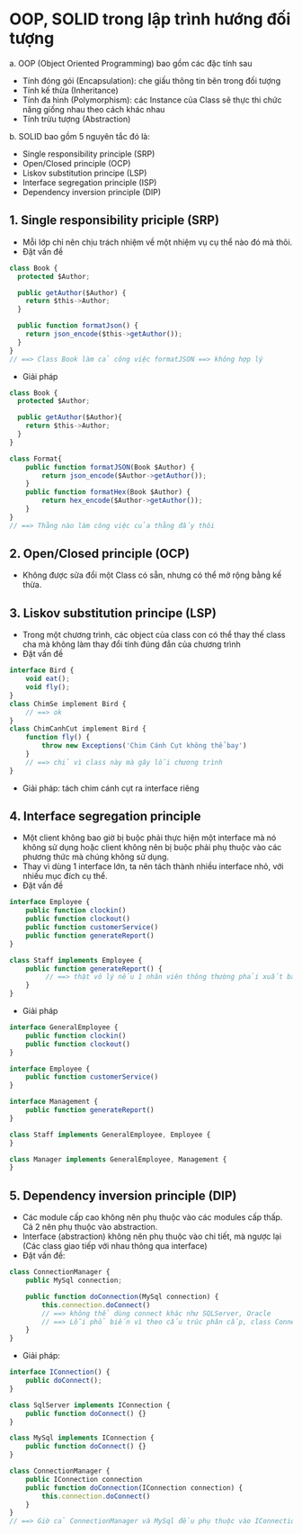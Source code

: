 # OOP, SOLID trong lập trình hướng đối tượng

a. OOP (Object Oriented Programming) bao gồm các đặc tính sau
- Tính đóng gói (Encapsulation): che giấu thông tin bên trong đối tượng
- Tính kế thừa (Inheritance)
- Tính đa hình (Polymorphism): các Instance của Class sẽ thực thi chức năng giống nhau theo cách khác nhau
- Tính trừu tượng (Abstraction)

b. SOLID bao gồm 5 nguyên tắc đó là:
- Single responsibility principle (SRP)
- Open/Closed principle (OCP)
- Liskov substitution principe (LSP)
- Interface segregation principle (ISP)
- Dependency inversion principle (DIP)

## 1. Single responsibility priciple (SRP)
- Mỗi lớp chỉ nên chịu trách nhiệm về một nhiệm vụ cụ thể nào đó mà thôi.
- Đặt vấn đề
```javascript
class Book {
  protected $Author;

  public getAuthor($Author) {
    return $this->Author;
  }

  public function formatJson() {
    return json_encode($this->getAuthor());
  }
}
// ==> Class Book làm cả công việc formatJSON ==> không hợp lý
```
- Giải pháp
```javascript
class Book {
  protected $Author;

  public getAuthor($Author){
    return $this->Author;
  }
}

class Format{
    public function formatJSON(Book $Author) {
        return json_encode($Author->getAuthor());
    }
    public function formatHex(Book $Author) {
        return hex_encode($Author->getAuthor());
    }
}
// ==> Thằng nào làm công việc của thằng đấy thôi
```

## 2. Open/Closed principle (OCP)
- Không được sửa đổi một Class có sẵn, nhưng có thể mở rộng bằng kế thừa.


## 3. Liskov substitution principe (LSP)
- Trong một chương trình, các object của class con có thể thay thế class cha mà không làm thay đổi tính đúng đắn của chương trình
- Đặt vấn đề
```javascript
interface Bird {
    void eat();
    void fly();
}
class ChimSe implement Bird {
    // ==> ok
}
class ChimCanhCut implement Bird {
    function fly() {
        throw new Exceptions('Chim Cánh Cụt không thể bay')
    }
    // ==> chỉ vì class này mà gây lỗi chương trình
}
```
- Giải pháp: tách chim cánh cụt ra interface riêng

## 4. Interface segregation principle
- Một client không bao giờ bị buộc phải thực hiện một interface mà nó không sử dụng hoặc client không nên bị buộc phải phụ thuộc vào các phương thức mà chúng không sử dụng.
- Thay vì dùng 1 interface lớn, ta nên tách thành nhiều interface nhỏ, với nhiều mục đích cụ thể.
- Đặt vấn đề
```javascript
interface Employee {
    public function clockin()
    public function clockout()
    public function customerService()
    public function generateReport()
}

class Staff implements Employee {
    public function generateReport() {
         // ==> thật vô lý nếu 1 nhân viên thông thường phải xuất báo cáo
    }
}
```
- Giải pháp
```javascript
interface GeneralEmployee {
    public function clockin()
    public function clockout()
}

interface Employee {
    public function customerService()
}

interface Management {
    public function generateReport()
}

class Staff implements GeneralEmployee, Employee {
}

class Manager implements GeneralEmployee, Management {
}
```

## 5. Dependency inversion principle (DIP)
- Các module cấp cao không nên phụ thuộc vào các modules cấp thấp. Cả 2 nên phụ thuộc vào abstraction.
- Interface (abstraction) không nên phụ thuộc vào chi tiết, mà ngược lại (Các class giao tiếp với nhau thông qua interface)
- Đặt vấn đề:
```javascript
class ConnectionManager {
    public MySql connection;

    public function doConnection(MySql connection) {
        this.connection.doConnect()
        // ==> không thể dùng connect khác như SQLServer, Oracle
        // ==> Lỗi phổ biến vì theo cấu trúc phân cấp, class ConnectionManager là mô-đun cao hơn và MySQL là mô-đun thấp hơn.
    }
}
```

- Giải pháp:
```javascript
interface IConnection() {
    public doConnect();
}

class SqlServer implements IConnection {
    public function doConnect() {}
}

class MySql implements IConnection {
    public function doConnect() {}
}

class ConnectionManager {
    public IConnection connection
    public function doConnection(IConnection connection) {
        this.connection.doConnect()
    }
}
// ==> Giờ cả ConnectionManager và MySql đều phụ thuộc vào IConnection
```